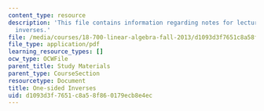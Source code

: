 ```yaml
---
content_type: resource
description: 'This file contains information regarding notes for lecture 8: one-sided
  inverses.'
file: /media/courses/18-700-linear-algebra-fall-2013/d1093d3f7651c8a58f860179ecb8e4ec_MIT18_700F13_one_sided.pdf
file_type: application/pdf
learning_resource_types: []
ocw_type: OCWFile
parent_title: Study Materials
parent_type: CourseSection
resourcetype: Document
title: One-sided Inverses
uid: d1093d3f-7651-c8a5-8f86-0179ecb8e4ec
---
```

